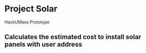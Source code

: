 # Project Solar
HackUMass Prototype

## Calculates the estimated cost to install solar panels with user address
